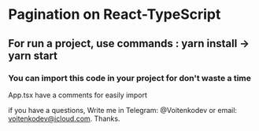 # Pagination on React-TypeScript

## For run a project, use commands : yarn install -> yarn start

### You can import this code in your project for don't waste a time

App.tsx have a comments for easily import

if you have a questions, Write me in Telegram: @Voitenkodev or email: voitenkodev@icloud.com. Thanks.
